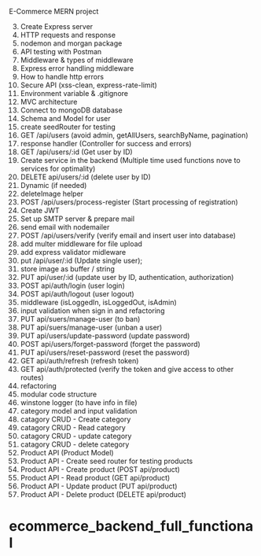 E-Commerce MERN project


3. Create Express server
4. HTTP requests and response
5. nodemon and morgan package
6. API testing with Postman
7. Middleware & types of middleware
8. Express error handling middleware
9. How to handle http errors
10. Secure API (xss-clean, express-rate-limit)
11. Environment variable & .gitignore
12. MVC architecture
13. Connect to mongoDB database
14. Schema and Model for user
15. create seedRouter for testing
16. GET /api/users (avoid admin, getAllUsers, searchByName, pagination)
17. response handler (Controller for success and errors)
18. GET /api/users/:id (Get user by ID)
19. Create service in the backend (Multiple time used functions nove to services for optimality)
20. DELETE api/users/:id (delete user by ID)
21. Dynamic (if needed)
22. deleteImage helper
23. POST /api/users/process-register (Start processing of registration)
24. Create JWT
25. Set up SMTP server & prepare mail
26. send email with nodemailer
27. POST /api/users/verify (verify email and insert user into database)
28. add multer middleware for file upload
29. add express validator midleware
30. put /api/user/:id (Update single user);
31. store image as buffer / string
32. PUT api/user/:id (update user by ID, authentication, authorization)
33. POST api/auth/login (user login)
34. POST api/auth/logout (user logout)
35. middleware (isLoggedIn, isLoggedOut, isAdmin)
36. input validation when sign in and refactoring
37. PUT api/suers/manage-user (to ban)
38. PUT api/suers/manage-user (unban a user)
39. PUT api/users/update-password (update password)
40. POST api/users/forget-password (forget the password)
41. PUT api/users/reset-password (reset the password)
42. GET api/auth/refresh (refresh token)
43. GET api/auth/protected (verify the token and give access to other routes)
44. refactoring
45. modular code structure
46. winstone logger (to have info in file)
47. category model and input validation
48. catagory CRUD - Create category
49. catagory CRUD - Read category
50. catagory CRUD - update category
51. catagory CRUD - delete category
52. Product API (Product Model)
53. Product API - Create seed router for testing products
54. Product API - Create product (POST api/product)
55. Product API - Read product (GET api/product)
56. Product API - Update product (PUT api/product)
57. Product API - Delete product (DELETE api/product)
# ecommerce_backend_full_functional
